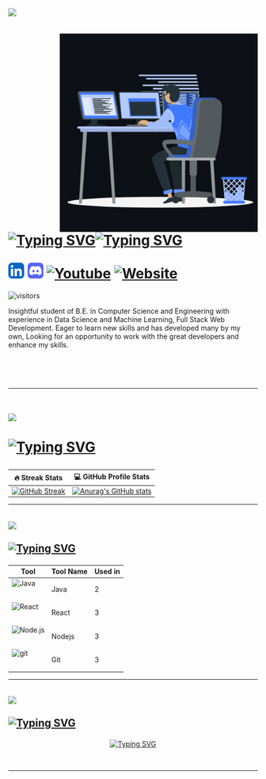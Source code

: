 # <img height="40" src="https://raw.githubusercontent.com/innng/innng/master/assets/kyubey.gif"/> <p align="left"><img align="right" height=400 src="https://github.com/AdityaKumar28/AdityaKumar28/raw/main/animation.gif"><a href="https://git.io/typing-svg"><img src="https://readme-typing-svg.demolab.com?font=Fira%20Code&duration=1&center=true&width=220&height=45&color=BD3BF7FF&vCenter=false&pause=1000&size=22&lines=I'm+Ishaan+Pare," alt="Typing SVG" /></a><a href="https://git.io/typing-svg"><img src="https://readme-typing-svg.demolab.com?font=Fira+Code&size=20&duration=2500&center=false&pause=1000&vCenter=false&width=330&lines=Hello+there+%F0%9F%91%8B;A+Full+Stack+Developer;A+Software+Engineer;And+a+Passionate+Coder" alt="Typing SVG" /></a> </p><a href="www.linkedin.com/in/ishaan-pare"><img width="32px" alt="Linkedin" title="LinkedIn" src="https://github.com/tandpfun/skill-icons/blob/main/icons/LinkedIn.svg"/></a> <a href="https://discord.com/"><img width="32px" alt="Discord" title="Discord" src="https://github.com/tandpfun/skill-icons/blob/main/icons/Discord.svg"/></a> <a href="https://discord.com/"><img width="32px" alt="Youtube" title="Youtube" src="https://cdn-icons-png.flaticon.com/128/3991/3991722.png"/></a> <a href="www.ishaanpare.netlify.app"><img width="32px" alt="Website" title="Ishaan Pare" src="https://cdn-icons-png.flaticon.com/512/3059/3059997.png"/></a>
![visitors](https://visitor-badge.laobi.icu/badge?page_id=ishaan-pare.ishaan-pare) 

<p>
Insightful student of B.E. in Computer Science and Engineering with experience in Data Science and Machine Learning, Full Stack Web Development. Eager to learn new skills and has developed many by my own, Looking for an opportunity to work with the great developers and enhance my skills.
</p>

<br>
<br>
<br>
<hr>

# <img height="40" src="https://raw.githubusercontent.com/innng/innng/master/assets/kyubey.gif"/><p align="left"> <a href="https://git.io/typing-svg"><img src="https://readme-typing-svg.demolab.com?font=Fira+Code&duration=1&&center=false&vCenter=false&pause=1000&color=BD3BF7&repeat=false&width=220&lines=My+Stats" alt="Typing SVG" /></a>
</p>


|🔥 Streak Stats | 💻 GitHub Profile Stats |
| ------------- | ------------- |
| [![GitHub Streak](https://streak-stats.demolab.com/?user=ishaan-pare)](https://git.io/streak-stats) | [![Anurag's GitHub stats](https://github-readme-stats.vercel.app/api?username=ishaan-pare&width=20)](https://github.com/anuraghazra/github-readme-stats)|


</div>

<hr>
 
## <img height="40" src="https://raw.githubusercontent.com/innng/innng/master/assets/kyubey.gif"/> <p align="left"><a href="https://git.io/typing-svg"><img src="https://readme-typing-svg.demolab.com?font=Fira%20Code&duration=1&center=false&width=440&height=45&color=BD3BF7FF&vCenter=false&pause=1000&size=22&lines=My+Fav+Weapons" alt="Typing SVG" /></a></p> 



| Tool  | Tool Name | Used in |
| ------------- | ------------- | ------------- |
| <a href="https://www.java.com" target="_blank"><img align="left" alt="Java" height ="42px" src="https://raw.githubusercontent.com/rahul-jha98/github_readme_icons/main/language_and_tools/square/java/java.svg"></a>  | Java | 2  |
| <a href="https://reactjs.org/" target="_blank"> <img align="left" alt="React" height ="42px" src="https://raw.githubusercontent.com/rahul-jha98/github_readme_icons/main/language_and_tools/square/react/react.svg"></a>  | React | 3  |
| <a href="https://nodejs.org" target="_blank"><img align="left" alt="Node.js" height ="42px" src="https://raw.githubusercontent.com/rahul-jha98/github_readme_icons/main/language_and_tools/square/node/node.svg"></a>  | Nodejs | 3  |
| <a href="https://git-scm.com/" target="_blank"> <img src="https://raw.githubusercontent.com/rahul-jha98/github_readme_icons/main/language_and_tools/square/git-scm/git-scm.svg" align="left" alt="git" height='42px'/> </a>  | Git | 3  |


<hr>

## <img height="40" src="https://raw.githubusercontent.com/innng/innng/master/assets/kyubey.gif"/> <p align="left"><a href="https://git.io/typing-svg"><img src="https://readme-typing-svg.demolab.com?font=Fira%20Code&duration=1&center=false&width=440&height=45&color=BD3BF7FF&vCenter=false&pause=1000&size=22&lines=I+Believe" alt="Typing SVG" /></a></p> 

<p align="center">
<a href="https://git.io/typing-svg"><img src="https://readme-typing-svg.demolab.com?font=Fira+Code&duration=1&pause=1000&color=16F71B&repeat=false&width=1000&lines=%22You+never+know+how+Strong+you+are+until+being+Strong+is+the+only+choice+you+have.%22" alt="Typing SVG" /></a>
</p>

<br>
<hr>
<!--
**ishaan-pare/ishaan-pare** is a ✨ _special_ ✨ repository because its `README.md` (this file) appears on your GitHub profile.

Here are some ideas to get you started:


-->
